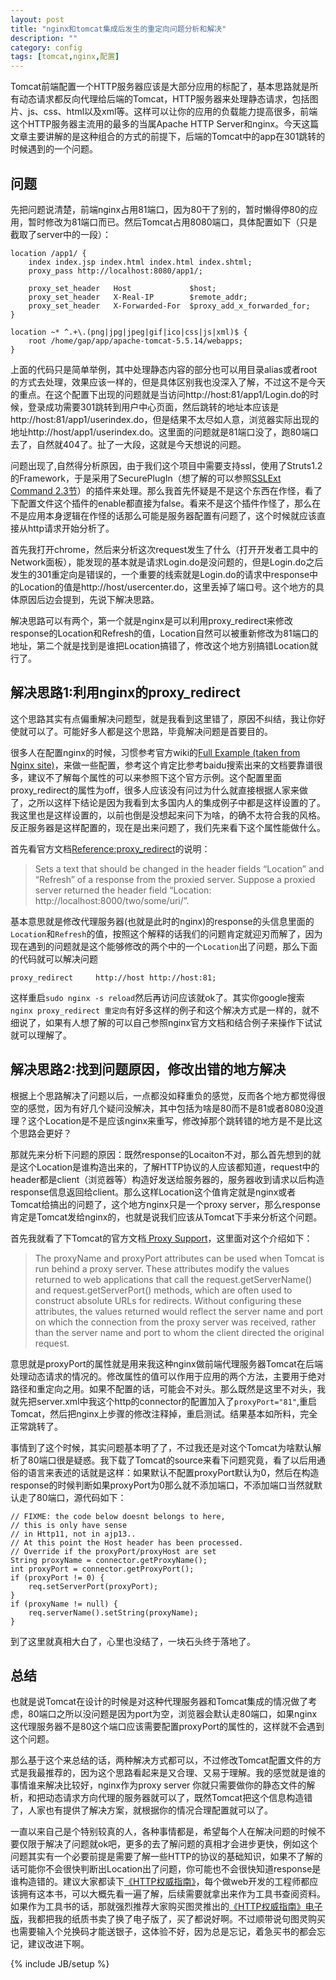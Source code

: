 ```yaml
---
layout: post
title: "nginx和tomcat集成后发生的重定向问题分析和解决"
description: ""
category: config
tags: [tomcat,nginx,配置]
---
```

Tomcat前端配置一个HTTP服务器应该是大部分应用的标配了，基本思路就是所有动态请求都反向代理给后端的Tomcat，HTTP服务器来处理静态请求，包括图片、js、css、html以及xml等。这样可以让你的应用的负载能力提高很多，前端这个HTTP服务器主流用的最多的当属Apache HTTP Server和nginx。今天这篇文章主要讲解的是这种组合的方式的前提下，后端的Tomcat中的app在301跳转的时候遇到的一个问题。

## 问题

先把问题说清楚，前端nginx占用81端口，因为80干了别的，暂时懒得停80的应用，暂时修改为81端口而已。然后Tomcat占用8080端口，具体配置如下（只是截取了server中的一段）：

	location /app1/ {
		index index.jsp index.html index.html index.shtml;
		proxy_pass http://localhost:8080/app1/;
		
		proxy_set_header   Host             $host;
 		proxy_set_header   X-Real-IP        $remote_addr;
		proxy_set_header   X-Forwarded-For  $proxy_add_x_forwarded_for;
	}
	
	location ~* ^.+\.(png|jpg|jpeg|gif|ico|css|js|xml)$ {
        root /home/gap/app/apache-tomcat-5.5.14/webapps;
    }

上面的代码只是简单举例，其中处理静态内容的部分也可以用目录alias或者root的方式去处理，效果应该一样的，但是具体区别我也没深入了解，不过这不是今天的重点。在这个配置下出现的问题就是当访问http://host:81/app1/Login.do的时候，登录成功需要301跳转到用户中心页面，然后跳转的地址本应该是http://host:81/app1/userindex.do，但是结果不太尽如人意，浏览器实际出现的地址http://host/app1/userindex.do。这里面的问题就是81端口没了，跑80端口去了，自然就404了。扯了一大段，这就是今天想说的问题。

问题出现了,自然得分析原因，由于我们这个项目中需要支持ssl，使用了Struts1.2的Framework，于是采用了SecurePlugIn（想了解的可以参照[SSLExt Command 2.3节](http://www.niallp.pwp.blueyonder.co.uk/sslext.html)）的插件来处理。那么我首先怀疑是不是这个东西在作怪，看了下配置文件这个插件的enable都直接为false。看来不是这个插件作怪了，那么在不是应用本身逻辑在作怪的话那么可能是服务器配置有问题了，这个时候就应该直接从http请求开始分析了。

首先我打开chrome，然后来分析这次request发生了什么（打开开发者工具中的Network面板），能发现的基本就是请求Login.do是没问题的，但是Login.do之后发生的301重定向是错误的，一个重要的线索就是Login.do的请求中response中的Location的值是http://host/usercenter.do，这里丢掉了端口号。这个地方的具体原因后边会提到，先说下解决思路。

解决思路可以有两个，第一个就是nginx是可以利用proxy_redirect来修改response的Location和Refresh的值，Location自然可以被重新修改为81端口的地址，第二个就是找到是谁把Location搞错了，修改这个地方别搞错Location就行了。

## 解决思路1:利用nginx的proxy_redirect

这个思路其实有点偏重解决问题型，就是我看到这里错了，原因不纠结，我让你好使就可以了。可能好多人都是这个思路，毕竟解决问题是首要目的。

很多人在配置nginx的时候，习惯参考官方wiki的[Full Example (taken from Nginx site)](http://wiki.nginx.org/FullExample2)，来做一些配置，参考这个肯定比参考baidu搜索出来的文档要靠谱很多，建议不了解每个属性的可以来参照下这个官方示例。这个配置里面proxy_redirect的属性为off，很多人应该没有问过为什么就直接根据人家来做了，之所以这样下结论是因为我看到太多国内人的集成例子中都是这样设置的了。我这里也是这样设置的，以前也倒是没想起来问下为啥，的确不太符合我的风格。反正服务器是这样配置的，现在是出来问题了，我们先来看下这个属性能做什么。

首先看官方文档[Reference:proxy_redirect](http://nginx.org/en/docs/http/ngx_http_proxy_module.html#proxy_redirect)的说明：
> Sets a text that should be changed in the header fields “Location” and “Refresh” of a response from the proxied server. Suppose a proxied server returned the header field “Location: http://localhost:8000/two/some/uri/”. 

基本意思就是修改代理服务器(也就是此时的nginx)的response的头信息里面的`Location`和`Refresh`的值，按照这个解释的话我们的问题肯定就迎刃而解了，因为现在遇到的问题就是这个能够修改的两个中的一个`Location`出了问题，那么下面的代码就可以解决问题

	proxy_redirect     http://host http://host:81;

这样重启`sudo nginx -s reload`然后再访问应该就ok了。其实你google搜索`nginx proxy_redirect 重定向`有好多这样的例子和这个解决方式是一样的，就不细说了，如果有人想了解的可以自己参照nginx官方文档和结合例子来操作下试试就可以理解了。

## 解决思路2:找到问题原因，修改出错的地方解决
根据上个思路解决了问题以后，一点都没如释重负的感觉，反而各个地方都觉得很空的感觉，因为有好几个疑问没解决，其中包括为啥是80而不是81或者8080没道理？这个Location是不是应该nginx来重写，修改掉那个跳转错的地方是不是比这个思路会更好？

那就先来分析下问题的原因：既然response的Locaiton不对，那么首先想到的就是这个Location是谁构造出来的，了解HTTP协议的人应该都知道，request中的header都是client（浏览器等）构造好发送给服务器的，服务器收到请求以后构造response信息返回给client。那么这样Location这个值肯定就是nginx或者Tomcat给搞出的问题了，这个地方nginx只是一个proxy server，那么response肯定是Tomcat发给nginx的，也就是说我们应该从Tomcat下手来分析这个问题。

首先我就看了下Tomcat的官方文档[
Proxy Support](http://tomcat.apache.org/tomcat-5.5-doc/config/http.html#Proxy%20Support)，这里面对这个介绍如下：
> The proxyName and proxyPort attributes can be used when Tomcat is run behind a proxy server. These attributes modify the values returned to web applications that call the request.getServerName() and request.getServerPort() methods, which are often used to construct absolute URLs for redirects. Without configuring these attributes, the values returned would reflect the server name and port on which the connection from the proxy server was received, rather than the server name and port to whom the client directed the original request.

意思就是proxyPort的属性就是用来我这种nginx做前端代理服务器Tomcat在后端处理动态请求的情况的。修改属性的值可以作用于应用的两个方法，主要用于绝对路径和重定向之用。如果不配置的话，可能会不对头。那么既然是这里不对头，我就先把server.xml中我这个http的connector的配置加入了`proxyPort="81"`,重启Tomcat，然后把nginx上步骤的修改注释掉，重启测试。结果基本如所料，完全正常跳转了。

事情到了这个时候，其实问题基本明了了，不过我还是对这个Tomcat为啥默认解析了80端口很是疑惑。我下载了Tomcat的source来看下问题究竟，看了以后用通俗的语言来表述的话就是这样：如果默认不配置proxyPort默认为0，然后在构造response的时候判断如果proxyPort为0那么就不添加端口，不添加端口当然就默认走了80端口，源代码如下：

    // FIXME: the code below doesnt belongs to here, 
    // this is only have sense 
    // in Http11, not in ajp13..
    // At this point the Host header has been processed.
    // Override if the proxyPort/proxyHost are set 
    String proxyName = connector.getProxyName();
    int proxyPort = connector.getProxyPort();
    if (proxyPort != 0) {
        req.setServerPort(proxyPort);
    }
    if (proxyName != null) {
        req.serverName().setString(proxyName);
    }

到了这里就真相大白了，心里也没结了，一块石头终于落地了。

## 总结

也就是说Tomcat在设计的时候是对这种代理服务器和Tomcat集成的情况做了考虑，80端口之所以没问题是因为port为空，浏览器会默认走80端口，如果nginx这代理服务器不是80这个端口应该需要配置proxyPort的属性的，这样就不会遇到这个问题。

那么基于这个来总结的话，两种解决方式都可以，不过修改Tomcat配置文件的方式是我最推荐的，因为这个思路看起来是又合理、又易于理解。我的感觉就是谁的事情谁来解决比较好，nginx作为proxy server 你就只需要做你的静态文件的解析，和把动态请求方向代理的服务器就可以了，既然Tomcat把这个信息构造错了，人家也有提供了解决方案，就根据你的情况合理配置就可以了。

一直以来自己是个特别较真的人，各种事情都是，希望每个人在解决问题的时候不要仅限于解决了问题就ok吧，更多的去了解问题的真相才会进步更快，例如这个问题其实有一个必要前提是需要了解一些HTTP的协议的基础知识，如果不了解的话可能你不会很快判断出Location出了问题，你可能也不会很快知道response是谁构造错的。建议大家都读下[《HTTP权威指南》](http://book.douban.com/subject/10746113/)，每个做web开发的工程师都应该拥有这本书，可以大概先看一遍了解，后续需要就拿出来作为工具书查阅资料。如果作为工具书的话，那就强烈推荐大家购买图灵推出的[《HTTP权威指南》电子版](http://www.ituring.com.cn/book/844)，我都把我的纸质书卖了换了电子版了，买了都说好啊。不过顺带说句图灵购买也需要输入个兑换码才能送银子，这体验不好，因为总是忘记，着急买书的都会忘记，建议改进下啊。

{% include JB/setup %}
